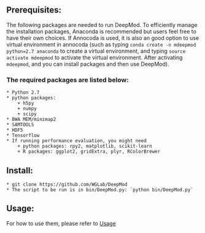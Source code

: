 
## Prerequisites:
The following packages are needed to run DeepMod. To efficiently manage the installation packages, Anaconda is recommended but users feel free to have their own choices. If Annocoda is used, it is also an good option to use virtual environment in annocoda (such as typing `conda create -n mdeepmod python=2.7 anaconda` to create a virtual environment, and typing `source activate mdeepmod` to activate the virtual environment. After activating `mdeepmod`, and you can install packages and then use DeepMod). 

 ### The required packages are listed below:
	* Python 2.7
	* python packages:
		+ h5py
		+ numpy
		+ scipy
	* BWA MEM/minimap2
	* SAMTOOLS
	* HDF5
	* Tensorflow
	* If running performance evaluation, you might need
		+ python packages: rpy2, matplotlib, scikit-learn
		+ R packages: ggplot2, gridExtra, plyr, RColorBrewer

## Install:
	* git clone https://github.com/WGLab/DeepMod
	* The script to be run is in bin/DeepMod.py: `python bin/DeepMod.py`
	
## Usage:
 For how to use them, please refer to [Usage](https://github.com/WGLab/DeepMod/blob/master/docs/Usage.md)

